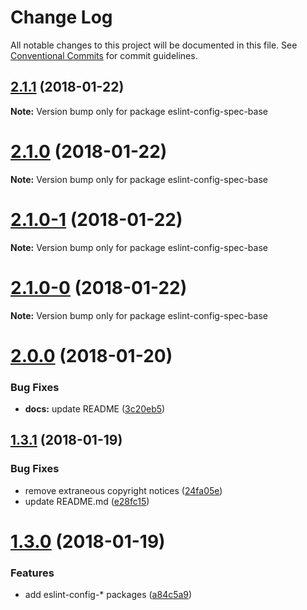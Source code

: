 # Change Log

All notable changes to this project will be documented in this file.
See [Conventional Commits](https://conventionalcommits.org) for commit guidelines.

<a name="2.1.1"></a>
## [2.1.1](https://github.com/joshblack/spec/tree/master/packages/eslint-config-spec-base/compare/v2.1.0...v2.1.1) (2018-01-22)




**Note:** Version bump only for package eslint-config-spec-base

<a name="2.1.0"></a>
# [2.1.0](https://github.com/joshblack/spec/tree/master/packages/eslint-config-spec-base/compare/v2.1.0-1...v2.1.0) (2018-01-22)




**Note:** Version bump only for package eslint-config-spec-base

<a name="2.1.0-1"></a>
# [2.1.0-1](https://github.com/joshblack/spec/tree/master/packages/eslint-config-spec-base/compare/v2.1.0-0...v2.1.0-1) (2018-01-22)




**Note:** Version bump only for package eslint-config-spec-base

<a name="2.1.0-0"></a>
# [2.1.0-0](https://github.com/joshblack/spec/tree/master/packages/eslint-config-spec-base/compare/v2.0.0...v2.1.0-0) (2018-01-22)




**Note:** Version bump only for package eslint-config-spec-base

<a name="2.0.0"></a>
# [2.0.0](https://github.com/joshblack/spec/tree/master/packages/eslint-config-spec-base/compare/v1.3.1...v2.0.0) (2018-01-20)


### Bug Fixes

* **docs:** update README ([3c20eb5](https://github.com/joshblack/spec/tree/master/packages/eslint-config-spec-base/commit/3c20eb5))




<a name="1.3.1"></a>
## [1.3.1](https://github.com/joshblack/spec/tree/master/packages/eslint-config-spec-base/compare/v1.3.0...v1.3.1) (2018-01-19)


### Bug Fixes

* remove extraneous copyright notices ([24fa05e](https://github.com/joshblack/spec/tree/master/packages/eslint-config-spec-base/commit/24fa05e))
* update README.md ([e28fc15](https://github.com/joshblack/spec/tree/master/packages/eslint-config-spec-base/commit/e28fc15))




<a name="1.3.0"></a>
# [1.3.0](https://github.com/joshblack/spec/tree/master/packages/eslint-config-spec-base/compare/v1.2.0...v1.3.0) (2018-01-19)


### Features

* add eslint-config-* packages ([a84c5a9](https://github.com/joshblack/spec/tree/master/packages/eslint-config-spec-base/commit/a84c5a9))
